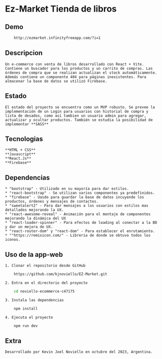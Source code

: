 # Ez-Market Tienda de libros

## Demo

``` bash
    http://ezmarket.infinityfreeapp.com/?i=1
```   


## Descripcion

    Un e-commerce con venta de libros desarrollado con React + Vite. Contiene un buscador para los productos y un carrito de compras. Las órdenes de compra que se realizan actualizan el stock automáticamente. Además contiene un componente 404 para páginas inexistentes. Para almacenar la base de datos se utilizó Firebase. 


## Estado

    El estado del proyecto se encuentra como un MVP robusto. Se prevee la implementación de un Login para usuarios con historial de compra y lista de desados, como así tambien un usuario admin para agregar, actualizar y ocultar productos. También se estudia la posibilidad de implementar **SASS**


## Tecnologias

    **HTML + CSS**
    **Javascript**
    **React.Js**
    **Firebase**


##  Dependencias

    * "bootstrap" - Utilizado en su mayoría para dar estilos.
    * "react-bootstrap" - Se utilizan varios componentes ya predefinidos.
    * "firebase" - Uasdo para guardar la base de datos incuyendo los productos, órdenes y mensajes de contactos.
    * "sweetalert2" - Para dar mensajes a los usuarios con estilos mas detallados mejorando la UX.
    * "react-awesome-reveal" - Animación para el montaje de componentes mejorando la dinámica del UX
    * "react-loader-spinner" - Para efectos de loading al conectar a la BD y dar un mejora de UX.
    * "react-router-dom" y "react-dom" - Para establecer el enrutamiento.
    * ""https://remixicon.com/" - Libreria de donde se obtuvo todos los iconos.


## Uso de la app-web

    1. Clonar el repositorio desde GitHub

``` bash
    https://github.com/kjnoviello/EZ-Market.git
```   

    2. Entra en el directorio del proyecto

``` bash
    cd noviello-ecommerce-c47175
```   

    3. Instala las dependencias

``` bash
    npm install
```   

    4. Ejecuta el proyecto

``` bash
    npm run dev
```

## Extra

    Desarrollado por Kevin Joel Noviello en octubre del 2023, Argentina.






